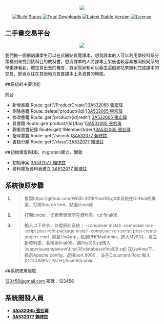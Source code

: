 <p align="center"><img src="https://laravel.com/assets/img/components/logo-laravel.svg"></p>

<p align="center">
<a href="https://travis-ci.org/laravel/framework"><img src="https://travis-ci.org/laravel/framework.svg" alt="Build Status"></a>
<a href="https://packagist.org/packages/laravel/framework"><img src="https://poser.pugx.org/laravel/framework/d/total.svg" alt="Total Downloads"></a>
<a href="https://packagist.or
3g/packages/laravel/framework"><img src="https://poser.pugx.org/laravel/framework/v/stable.svg" alt="Latest Stable Version"></a>
<a href="https://packagist.org/packages/laravel/framework"><img src="https://poser.pugx.org/laravel/framework/license.svg" alt="License"></a>
</p>

## 二手書交易平台
<p align="center"><img src="https://i.imgur.com/Bsh0OpC.jpg"></p>

我們做一個網站讓學生可以在此網站買賣課本，想買課本的人可以利用學校科系分類機制來找到該科目的教科書，想賣課本的人將課本上架後也較容易被同校同系的學弟妹看到，增加賣出去的機會，買家賣家都可以藉由這個網站來順利完成課本的交易，節省以往在其他地方買賣課本上多浪費的時間。

##系統的主要功能

前台
- 新增書籍 Route::get('/ProductCreate')[3A532065 張宏瑋](https://github.com/3A532065)
- 刪除書籍 Route::delete('product/{id}')[3A532065 張宏瑋](https://github.com/3A532065)
- 修改書籍 Route::get('product/{id}/edit') [3A532065 張宏瑋](https://github.com/3A532065)
- 買書籍 Route::get('product/{id}/buy')[3A532065 張宏瑋](https://github.com/3A532065)
- 觀看買書紀錄 Route::get('/MemberOrder')[3A532065 張宏瑋](https://github.com/3A532065)
- 搜尋書籍 Route::get('/search')[3A532077 賴律妏](https://github.com/3A532077)
- 書籍分類 Route::get('/class')[3A532077 賴律妏](https://github.com/3A532077)



##初始專案與DB、migration建立、關聯

- 初始專案 [3A532077 賴律妏](https://github.com/3A532077)
- 資料庫及資料表建立 [3A532077 賴律妏](https://github.com/3A532077)



## 系統復原步驟

1. >複製https://github.com/WISD-2018/final08.git本系統在GitHub的專案，打開Source tree，點選clone後

2. >打開cmder，切換至專案所在資料夾，cd final08

3. >輸入以下命令，以復原此系統：
-composer install
-composer run‐script post‐root‐package‐install
-composer run‐script post‐create‐project‐cmd
-開啟UwAmp，點選PHPMyAdmin，進入MySQL，建立新資料庫，名稱為final08，將final08.sql匯入(wagon\uwamp\www\final08\database\final08.sql)
在UwAmp下，點選Apache config，選擇port 8000 ，並在Document Root 輸入{DOCUMENTPATH}/final08/public

##系統使用帳號

123456@gmail.com  密碼：123456

## 系統開發人員

- **[3A532065 張宏瑋](https://github.com/3A532065)**
- **[3A532077 賴律妏](https://github.com/3A532077)**